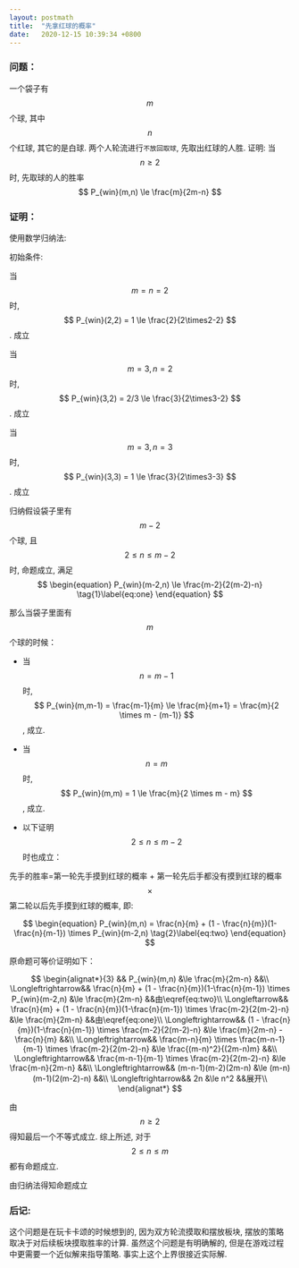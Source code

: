 ```yaml
---
layout: postmath
title:  "先拿红球的概率"
date:   2020-12-15 10:39:34 +0800
---
```


### 问题：
一个袋子有$$m$$个球, 其中$$n$$个红球, 其它的是白球. 两个人轮流进行`不放回取球`, 先取出红球的人胜. 
证明: 当$$n\ge2$$时, 先取球的人的胜率$$ P_{win}(m,n) \le \frac{m}{2m-n} $$

### 证明：
使用数学归纳法:

初始条件:

当 $$ m=n=2 $$时, $$ P_{win}(2,2) = 1 \le \frac{2}{2\times2-2} $$. 成立

当 $$ m=3, n=2 $$时, $$ P_{win}(3,2) = 2/3 \le \frac{3}{2\times3-2} $$. 成立

当 $$ m=3, n=3 $$时, $$ P_{win}(3,3) = 1 \le \frac{3}{2\times3-3} $$. 成立

归纳假设袋子里有$$m-2$$个球, 且$$2 \le n \le m-2$$时, 命题成立, 满足
$$
\begin{equation}
P_{win}(m-2,n) \le \frac{m-2}{2(m-2)-n} \tag{1}\label{eq:one}
\end{equation}
$$

那么当袋子里面有$$m$$个球的时候：

* 当$$n=m-1$$时, $$ P_{win}(m,m-1) = \frac{m-1}{m} \le \frac{m}{m+1} = \frac{m}{2 \times m - (m-1)} $$, 成立.

* 当$$n=m$$时, $$ P_{win}(m,m) = 1 \le \frac{m}{2 \times m - m} $$, 成立.

* 以下证明$$2 \le n \le m-2$$时也成立：

先手的胜率=第一轮先手摸到红球的概率 + 第一轮先后手都没有摸到红球的概率 $$\times$$ 第二轮以后先手摸到红球的概率, 即:

$$
\begin{equation}
P_{win}(m,n) = \frac{n}{m} + (1 - \frac{n}{m})(1-\frac{n}{m-1}) \times P_{win}(m-2,n) \tag{2}\label{eq:two}
\end{equation}
$$

原命题可等价证明如下：

$$
\begin{alignat*}{3}
&& P_{win}(m,n) &\le \frac{m}{2m-n} &&\\
\Longleftrightarrow&& \frac{n}{m} + (1 - \frac{n}{m})(1-\frac{n}{m-1}) \times P_{win}(m-2,n) &\le \frac{m}{2m-n} &&由\eqref{eq:two}\\
\Longleftarrow&& \frac{n}{m} + (1 - \frac{n}{m})(1-\frac{n}{m-1}) \times \frac{m-2}{2(m-2)-n}  &\le \frac{m}{2m-n} &&由\eqref{eq:one}\\
\Longleftrightarrow&& (1 - \frac{n}{m})(1-\frac{n}{m-1}) \times \frac{m-2}{2(m-2)-n}  &\le \frac{m}{2m-n} - \frac{n}{m} &&\\
\Longleftrightarrow&& \frac{m-n}{m} \times \frac{m-n-1}{m-1} \times \frac{m-2}{2(m-2)-n}  &\le \frac{(m-n)^2}{(2m-n)m} &&\\
\Longleftrightarrow&& \frac{m-n-1}{m-1} \times \frac{m-2}{2(m-2)-n}  &\le \frac{m-n}{2m-n} &&\\
\Longleftrightarrow&& (m-n-1)(m-2)(2m-n) &\le (m-n)(m-1)(2(m-2)-n) &&\\
\Longleftrightarrow&& 2n &\le n^2 &&展开\\
\end{alignat*}
$$

由$$n\ge2$$得知最后一个不等式成立.
综上所述, 对于$$2\le n\le m$$都有命题成立.

由归纳法得知命题成立

### 后记: 
这个问题是在玩卡卡颂的时候想到的, 因为双方轮流摸取和摆放板块, 摆放的策略取决于对后续板块摸取胜率的计算. 虽然这个问题是有明确解的, 但是在游戏过程中更需要一个近似解来指导策略. 事实上这个上界很接近实际解.
